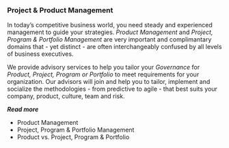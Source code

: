 ### Project & Product Management

In today’s competitive business world, you need steady and experienced management to guide your strategies. *Product Management* and *Project, Program & Portfolio Management* are very important and complimantary domains that - yet distinct - are often interchangeably confused by all levels of business executives.

We provide advisory services to help you tailor your *Governance* for *Product, Project, Program or Portfolio* to meet requirements for your organization. Our advisors will join and help you to tailor, implement and socialize the methodologies - from predictive to agile - that best suits your company, product, culture, team and risk.

_**Read more**_
* <i class="ri-check-double-line"></i>  Product Management
* <i class="ri-check-double-line"></i>  Project, Program & Portfolio Management
* <i class="ri-check-double-line"></i>  Product vs. Project, Program & Portfolio

